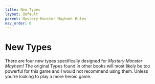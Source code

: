 ```yaml
---
title: New Types
layout: default
parent: Mystery Monster Mayhem! Rules
nav_order: 0
---
```

# New Types
There are four new types specifically designed for *Mystery Monster Mayhem!* The original Types found in other books will most likely be too powerful for this game and I would not recommend using them. Unless you're looking to play a more heroic game.
